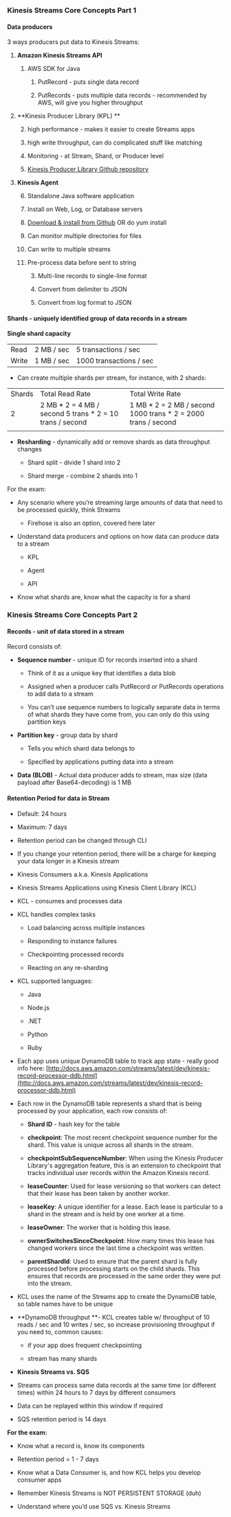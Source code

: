### Kinesis Streams Core Concepts Part 1

#### **Data producers** 

3 ways producers put data to Kinesis Streams:

1. **Amazon Kinesis Streams API**

    1. AWS SDK for Java

        1. PutRecord - puts single data record

        2. PutRecords - puts multiple data records - recommended by AWS, will give you higher throughput

2. **Kinesis Producer Library (KPL) **

    2. high performance - makes it easier to create Streams apps 

    3. high write throughput, can do complicated stuff like matching

    4. Monitoring - at Stream, Shard, or Producer level

    5. [Kinesis Producer Library Github repository](https://github.com/awslabs/amazon-kinesis-producer)

3. **Kinesis Agent**

    6. Standalone Java software application

    7. Install on Web, Log, or Database servers

    8. [Download & install from Github](https://github.com/awslabs/amazon-kinesis-agent) OR do yum install

    9. Can monitor multiple directories for files

    10. Can write to multiple streams

    11. Pre-process data before sent to string

        3. Multi-line records to single-line format

        4. Convert from delimiter to JSON

        5. Convert from log format to JSON

#### Shards - uniquely identified group of data records in a stream

**Single shard capacity**

<table>
  <tr>
    <td>Read</td>
    <td>2 MB / sec</td>
    <td>5 transactions / sec</td>
  </tr>
  <tr>
    <td>Write</td>
    <td>1 MB / sec</td>
    <td>1000 transactions / sec</td>
  </tr>
</table>


* Can create multiple shards per stream, for instance, with 2 shards:

<table>
  <tr>
    <td>Shards</td>
    <td>Total Read Rate</td>
    <td>Total Write Rate</td>
  </tr>
  <tr>
    <td>2</td>
    <td>2 MB * 2 = 4 MB / second
5 trans * 2 = 10 trans / second</td>
    <td>1 MB * 2 = 2 MB / second
1000 trans * 2 = 2000 trans / second</td>
  </tr>
  <tr>
    <td></td>
    <td></td>
    <td></td>
  </tr>
</table>


* **Resharding** - dynamically add or remove shards as data throughput changes

    * Shard split - divide 1 shard into 2

    * Shard merge - combine 2 shards into 1

For the exam:

* Any scenario where you’re streaming large amounts of data that need to be processed quickly, think Streams

    * Firehose is also an option, covered here later

* Understand data producers and options on how data can produce data to a stream

    * KPL

    * Agent

    * API

* Know what shards are, know what the capacity is for a shard

### Kinesis Streams Core Concepts Part 2

#### Records - unit of data stored in a stream

Record consists of:

* **Sequence number** - unique ID for records inserted into a shard

    * Think of it as a unique key that identifies a data blob

    * Assigned when a producer calls PutRecord or PutRecords operations to add data to a stream

    * You can’t use sequence numbers to logically separate data in terms of what shards they have come from, you can only do this using partition keys

* **Partition key** - group data by shard

    * Tells you which shard data belongs to

    * Specified by applications putting data into a stream

* **Data (BLOB)** - Actual data producer adds to stream, max size (data payload after Base64-decoding) is 1 MB

#### Retention Period for data in Stream

* Default: 24 hours

* Maximum: 7 days

* Retention period can be changed through CLI

* If you change your retention period, there will be a charge for keeping your data longer in a Kinesis stream

* Kinesis Consumers a.k.a. Kinesis Applications

* Kinesis Streams Applications using Kinesis Client Library (KCL)

* KCL - consumes and processes data

* KCL handles complex tasks

    * Load balancing across multiple instances

    * Responding to instance failures

    * Checkpointing processed records

    * Reacting on any re-sharding

* KCL supported languages:

    * Java

    * Node.js

    * .NET

    * Python

    * Ruby

* Each app uses unique DynamoDB table to track app state - really good info here: [http://docs.aws.amazon.com/streams/latest/dev/kinesis-record-processor-ddb.html](http://docs.aws.amazon.com/streams/latest/dev/kinesis-record-processor-ddb.html)

* Each row in the DynamoDB table represents a shard that is being processed by your application, each row consists of:

    * **Shard ID** - hash key for the table

    * **checkpoint**: The most recent checkpoint sequence number for the shard. This value is unique across all shards in the stream.

    * **checkpointSubSequenceNumber**: When using the Kinesis Producer Library's aggregation feature, this is an extension to checkpoint that tracks individual user records within the Amazon Kinesis record.

    * **leaseCounter**: Used for lease versioning so that workers can detect that their lease has been taken by another worker.

    * **leaseKey**: A unique identifier for a lease. Each lease is particular to a shard in the stream and is held by one worker at a time.

    * **leaseOwner**: The worker that is holding this lease.

    * **ownerSwitchesSinceCheckpoint**: How many times this lease has changed workers since the last time a checkpoint was written.

    * **parentShardId**: Used to ensure that the parent shard is fully processed before processing starts on the child shards. This ensures that records are processed in the same order they were put into the stream.

* KCL uses the name of the Streams app to create the DynamoDB table, so table names have to be unique

* **DynamoDB throughput **- KCL creates table w/ throughput of 10 reads / sec and 10 writes / sec, so increase provisioning throughput if you need to, common causes:

    * if your app does frequent checkpointing 

    * stream has many shards

* **Kinesis Streams vs. SQS**

* Streams can process same data records at the same time (or different times) within 24 hours to 7 days by different consumers

* Data can be replayed within this window if required

* SQS retention period is 14 days

**For the exam:**

* Know what a record is, know its components

* Retention period = 1 - 7 days

* Know what a Data Consumer is, and how KCL helps you develop consumer apps

* Remember Kinesis Streams is NOT PERSISTENT STORAGE (duh)

* Understand where you’d use SQS vs. Kinesis Streams

